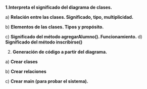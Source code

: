 **1.Interpreta el significado del diagrama de clases.**

a) **Relación entre las clases. Significado, tipo, multiplicidad.** 

b) **Elementos de las clases. Tipos y propósito.**

c) **Significado del método agregarAlumno(). Funcionamiento.**
d) **Significado del método inscribirse()**

2. **Generación de código a partir del diagrama.** 

a) **Crear clases**

b) **Crear relaciones**

c) **Crear main (para probar el sistema).**
